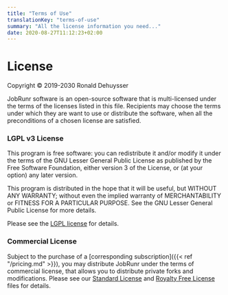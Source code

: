 ```yaml
---
title: "Terms of Use"
translationKey: "terms-of-use"
summary: "All the license information you need..."
date: 2020-08-27T11:12:23+02:00
---
```


# License

Copyright © 2019-2030 Ronald Dehuysser

JobRunr software is an open-source software that is multi-licensed under the terms of the licenses listed in this file. Recipients may choose the terms under which they are want to use or distribute the software, when all the preconditions of a chosen license are satisfied.

### LGPL v3 License
This program is free software: you can redistribute it and/or modify it under the terms of the GNU Lesser General Public License as published by the Free Software Foundation, either version 3 of the License, or (at your option) any later version.

This program is distributed in the hope that it will be useful, but WITHOUT ANY WARRANTY; without even the implied warranty of MERCHANTABILITY or FITNESS FOR A PARTICULAR PURPOSE. See the GNU Lesser General Public License for more details.

Please see the [LGPL license](lgpl) for details.

### Commercial License

Subject to the purchase of a [corresponding subscription]({{< ref "/pricing.md" >}}), you may distribute JobRunr under the terms of commercial license, that allows you to distribute private forks and modifications. Please see our [Standard License](../standard-eula) and [Royalty Free License](../royalty-free-eula) files for details.
